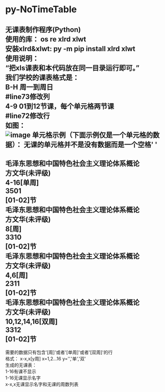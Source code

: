 # py-NoTimeTable
无课表制作程序(Python)  
使用的库： os re xlrd xlwt  
安装xlrd&xlwt: py -m pip install xlrd xlwt  
使用说明：  
“把xls课表和本代码放在同一目录运行即可。”  
我们学校的课表格式是：  
B-H     周一到周日  
#line73修改列  
4-9     01到12节课，每个单元格两节课  
#line72修改行  
如图：  
![image](http://https://github.com/AlanHarrisNo1/py-NoTimeTable/blob/main/shili.png)
单元格示例（下面示例仅是一个单元格的数据）： 
无课的单元格并不是没有数据而是一个空格' '  
-------------------------------------  
毛泽东思想和中国特色社会主义理论体系概论  
方文华(未评级)  
4-16[单周]  
3501  
[01-02]节  
毛泽东思想和中国特色社会主义理论体系概论  
方文华(未评级)  
8[周]  
3310  
[01-02]节  
毛泽东思想和中国特色社会主义理论体系概论  
方文华(未评级)  
4,6[周]  
2311  
[01-02]节  
毛泽东思想和中国特色社会主义理论体系概论  
方文华(未评级)  
10,12,14,16[双周]  
3312  
[01-02]节  
-------------------------------------  
需要的数据只有包含'[周]'或者'[单周]'或者'[双周]'的行  
格式： x-x,x[y周]   x=1,2...16   y='','单','双'  
生成的无课表：  
1-16有课不显示  
1-16无课显示名字  
x-x,x无课显示名字和无课的周数列表  
